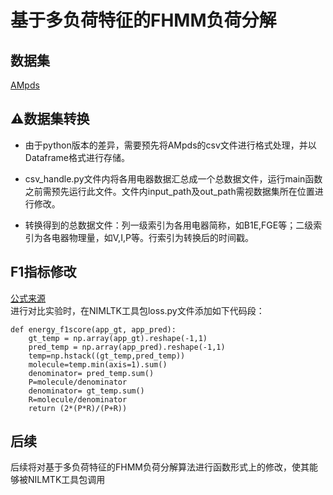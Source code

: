# 基于多负荷特征的FHMM负荷分解  
## 数据集
[AMpds](https://dataverse.harvard.edu/dataset.xhtml?persistentId=doi:10.7910/DVN/MXB7VO)
## ⚠数据集转换
* 由于python版本的差异，需要预先将AMpds的csv文件进行格式处理，并以Dataframe格式进行存储。

* csv_handle.py文件内将各用电器数据汇总成一个总数据文件，运行main函数之前需预先运行此文件。文件内input_path及out_path需视数据集所在位置进行修改。

* 转换得到的总数据文件：列一级索引为各用电器简称，如B1E,FGE等；二级索引为各电器物理量，如V,I,P等。行索引为转换后的时间戳。
## F1指标修改
[公式来源](https://www.sciencedirect.com/science/article/abs/pii/S0306261917312369)  
进行对比实验时，在NIMLTK工具包loss.py文件添加如下代码段：
<pre><code>def energy_f1score(app_gt, app_pred):  
    gt_temp = np.array(app_gt).reshape(-1,1)  
    pred_temp = np.array(app_pred).reshape(-1,1)  
    temp=np.hstack((gt_temp,pred_temp))  
    molecule=temp.min(axis=1).sum()  
    denominator= pred_temp.sum()  
    P=molecule/denominator  
    denominator= gt_temp.sum()  
    R=molecule/denominator  
    return (2*(P*R)/(P+R))
</code></pre>
## 后续
后续将对基于多负荷特征的FHMM负荷分解算法进行函数形式上的修改，使其能够被NILMTK工具包调用
